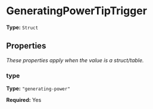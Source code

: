 # GeneratingPowerTipTrigger

**Type:** `Struct`

## Properties

*These properties apply when the value is a struct/table.*

### type

**Type:** `"generating-power"`

**Required:** Yes

